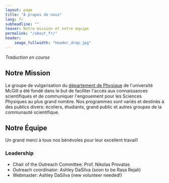 ```yaml
---
layout: page
title: "À propos de nous"
lang: fr
subheadline: ""
teaser: Notre mission et notre équipe
permalink: "/about_fr/"
header:
    image_fullwidth: "header_drop.jpg"
---
```

*Traduction en course*

## Notre Mission
Le groupe de vulgarisation du [département de Physique](http://www.physics.mcgill.ca) de l'université McGill a été fondé dans le but de faciliter l'accès aux connaissances scientifiques et de communiquer l'engouement pour les Sciences Physiques au plus grand nombre. Nos programmes sont variés et destinés à des publics divers: écoliers, étudiants, grand public et autres groupes de la communauté scientifique.  


## Notre Équipe
Un grand merci à tous nos bénévoles pour leur excellent travail!

### Leadership
- Chair of the Outreach Committee: Prof. Nikolas Provatas
- Outreach coordinator: Ashley DaSilva (soon to be Rasa Rejali)
- Webmaster: Ashley DaSilva (new volunteer needed!)
